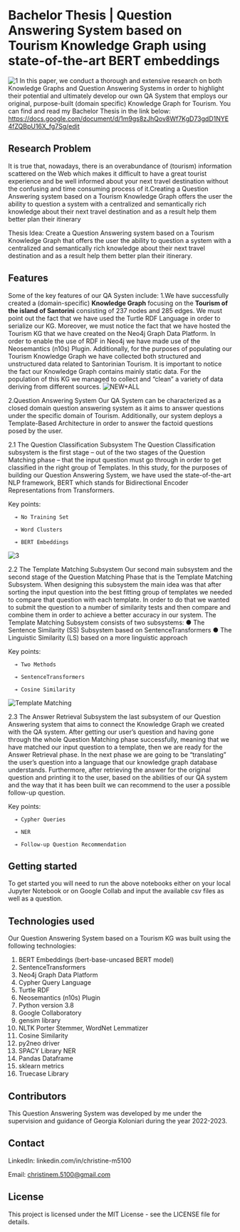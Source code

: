 # Bachelor Thesis | Question Answering System based on Tourism Knowledge Graph using state-of-the-art BERT embeddings

![1](https://user-images.githubusercontent.com/64464819/223718105-b5c564c3-c7c1-4640-b144-d2d1cb41e4b1.png)
In this paper, we conduct a thorough and extensive research on both Knowledge Graphs and Question
Answering Systems in order to highlight their potential and ultimately develop our own QA System that employs our original,
purpose-built (domain specific) Knowledge Graph for Tourism. You can find and read my Bachelor Thesis in the link below:
https://docs.google.com/document/d/1m9gs8zJhQov8Wf7KgD73gdD1NYE4fZQBpU16X_fg7Sg/edit


## Research Problem
It is true that, nowadays, there is an overabundance of (tourism) information scattered on the Web which makes it difficult to have a great tourist experience and be well informed about your next travel destination without the confusing and time consuming process of it.Creating a Question Answering system based on a Tourism Knowledge Graph offers the user the ability to question a system with a centralized and semantically rich knowledge about their next travel destination and as a result help them better plan their itinerary

Thesis Idea: Create a Question Answering system based on a Tourism Knowledge Graph that offers the user the ability to question a system with a centralized and semantically rich knowledge about their next travel destination and as a result help them better plan their itinerary.


## Features
Some of the key features of our QA Systen include:
1.We have successfully created a (domain-specific) **Knowledge Graph** focusing on the **Tourism of the island of Santorini** consisting of 237 nodes and 285 edges. We must point out the fact that we have used the Turtle RDF Language in order to serialize our KG. Moreover, we must notice the fact that we have hosted the Tourism KG that we have created on the Neo4j Graph Data Platform. In order to enable the use of RDF in Neo4j we have made use of the Neosemantics (n10s) Plugin.
Additionally, for the purposes of populating our Tourism Knowledge Graph we have collected both structured and unstructured data related to Santorinian Tourism. It is important to notice the fact our Knowledge Graph contains mainly static data. For the population of this KG we managed to collect and “clean” a variety of data deriving from different sources.
![NEW+ALL](https://user-images.githubusercontent.com/64464819/223723913-69bf2d19-23b7-44fa-8a4a-757b486c49c0.PNG)


2.Question Answering System
Our QA System can be characterized as a closed domain question answering system as it aims to answer questions
under the specific domain of Tourism. Additionally, our system deploys a Template-Based Architecture in order to answer the factoid questions posed by the user.

  2.1 The Question Classification Subsystem
  The Question Classification subsystem is the first stage – out of the two stages of the Question Matching phase –
  that the input question must go through in order to get classified in the right group of Templates.
  In this study, for the purposes of building our Question Answering System, we have used the state-of-the-art NLP framework, BERT which stands for Bidirectional         Encoder Representations from Transformers.
  
  Key points:
  
      ➔ No Training Set
      
      ➔ Word Clusters
      
      ➔ BERT Embeddings

![3](https://user-images.githubusercontent.com/64464819/223725623-cc787075-308f-4cc4-a1f9-9ae65361aa0f.png)


  2.2 The Template Matching Subsystem
  Our second main subsystem and the second stage of the Question Matching Phase that is the Template Matching Subsystem. When designing this
  subsystem the main idea was that after sorting the input question into the best fitting group of templates we needed to compare that question with each template. In   order to do that we wanted to submit the question to a number of similarity tests and then compare and combine them in order to achieve a better accuracy in our       system. The Template Matching Subsystem consists of two subsystems:
    ● The Sentence Similarity (SS) Subsystem based on SentenceTransformers
    ● The Linguistic Similarity (LS) based on a more linguistic approach

  
  Key points:
  
      ➔ Two Methods
      
      ➔ SentenceTransformers
      
      ➔ Cosine Similarity
      
  ![Template Matching](https://user-images.githubusercontent.com/64464819/223727430-d5dbec14-6ba0-4cfe-9a3d-6c5dd231c48e.png)


  2.3 The Answer Retrieval Subsystem
  the last subsystem of our Question Answering system that aims to connect the Knowledge Graph we created with the QA system. After getting our user’s question and       having gone through the whole Question Matching phase successfully, meaning that we have matched our input question to a template, then we are ready for the Answer     Retrieval phase. In the next phase we are going to be “translating” the user’s question into a language that our knowledge graph database understands. Furthermore,     after retrieving the answer for the original question and printing it to the user, based on the abilities of our QA system and the way that it has been built we can   recommend to the user a possible follow-up question.
  
  Key points:
  
      ➔ Cypher Queries
      
      ➔ NER
      
      ➔ Follow-up Question Recommendation
      
      
## Getting started
To get started you will need to run the above notebooks either on your local Jupyter Notebook or on Google Collab and input the available csv files as well as a question.


## Technologies used
Our Question Answering System based on a Tourism KG was built using the following technologies:
1. BERT Embeddings (bert-base-uncased BERT model)
2. SentenceTransformers
3. Neo4j Graph Data Platform
4. Cypher Query Language
5. Turtle RDF
6. Neosemantics (n10s) Plugin
7. Python version 3.8
8. Google Collaboratory
9. gensim library
10. NLTK Porter Stemmer, WordNet Lemmatizer
11. Cosine Similarity
12. py2neo driver
13. SPACY Library NER
14. Pandas Dataframe
15. sklearn metrics
16. Truecase Library


## Contributors
This Question Answering System was developed by me under the supervision and guidance of Georgia Koloniari during the year 2022-2023.

## Contact
LinkedIn: linkedin.com/in/christine-m5100

Email: christinem.5100@gmail.com

## License
This project is licensed under the MIT License - see the LICENSE file for details.
